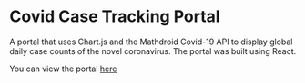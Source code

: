 # Covid Case Tracking Portal
A portal that uses Chart.js and the Mathdroid Covid-19 API to display global daily case counts of the novel coronavirus. The portal was built using React.

You can view the portal [here](https://covid-case-counter.herokuapp.com/)


